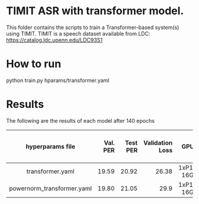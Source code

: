 # TIMIT ASR with transformer model.
This folder contains the scripts to train a Transformer-based system(s) using TIMIT.
TIMIT is a speech dataset available from LDC: https://catalog.ldc.upenn.edu/LDC93S1

# How to run
python train.py hparams/transformer.yaml

# Results
The following are the results of each model after 140 epochs

| hyperparams file | Val. PER | Test PER | Validation Loss | GPUs | Training Time per epoch | Results at Epoch |
|:---------------------------:| -----:| -----:| --------:|:-----------:|:-----------:|:-----------:|
| transformer.yaml |  19.59 | 20.92 | 26.38 | 1xP100 16GB | 47 sec| 107 |
| powernorm_transformer.yaml | 19.80 | 21.05 | 29.9 | 1xP100 16GB | 49 sec | 110 |